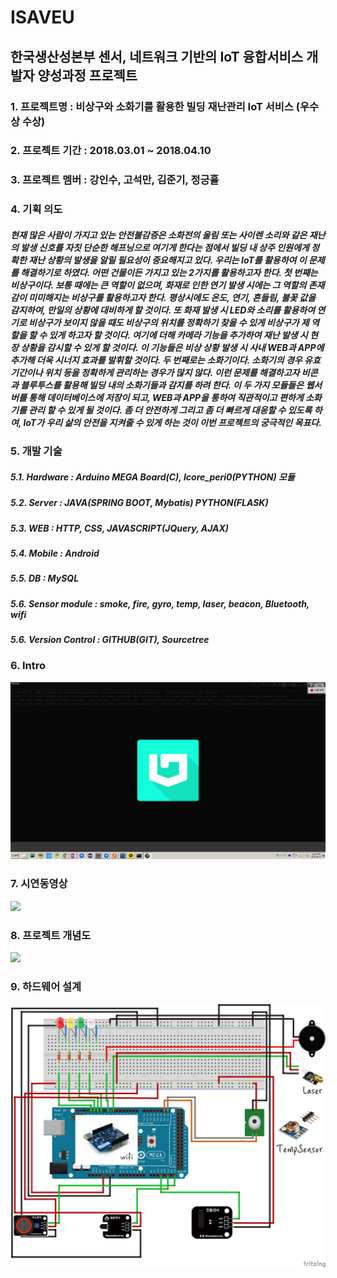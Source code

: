 # ISAVEU
## 한국생산성본부 센서, 네트워크 기반의 IoT 융합서비스 개발자 양성과정 프로젝트

### 1. 프로젝트명 : 비상구와 소화기를 활용한 빌딩 재난관리 IoT 서비스 (우수상 수상)

### 2. 프로젝트 기간 : 2018.03.01 ~ 2018.04.10

### 3. 프로젝트 멤버 : 강인수, 고석만, 김준기, 정긍휼

### 4. 기획 의도
##### 현재 많은 사람이 가지고 있는 안전불감증은 소화전의 울림 또는 사이렌 소리와 같은 재난의 발생 신호를 자칫 단순한 해프닝으로 여기게 한다는 점에서 빌딩 내 상주 인원에게 정확한 재난 상황의 발생을 알릴 필요성이 중요해지고 있다. 우리는 IoT를 활용하여 이 문제를 해결하기로 하였다. 어떤 건물이든 가지고 있는 2가지를 활용하고자 한다. 첫 번째는 비상구이다. 보통 때에는 큰 역할이 없으며, 화재로 인한 연기 발생 시에는 그 역할의 존재감이 미미해지는 비상구를 활용하고자 한다. 평상시에도 온도, 연기, 흔들림, 불꽃 값을 감지하여, 만일의 상황에 대비하게 할 것이다. 또 화재 발생 시 LED와 소리를 활용하여 연기로 비상구가 보이지 않을 때도 비상구의 위치를 정확하기 찾을 수 있게 비상구가 제 역할을 할 수 있게 하고자 할 것이다. 여기에 더해 카메라 기능을 추가하여 재난 발생 시 현장 상황을 감시할 수 있게 할 것이다. 이 기능들은 비상 상황 발생 시 사내 WEB과 APP에 추가해 더욱 시너지 효과를 발휘할 것이다. 두 번째로는 소화기이다. 소화기의 경우 유효기간이나 위치 등을 정확하게 관리하는 경우가 많지 않다. 이런 문제를 해결하고자 비콘과 블루투스를 활용해 빌딩 내의 소화기들과 감지를 하려 한다. 이 두 가지 모듈들은 웹서버를 통해 데이터베이스에 저장이 되고, WEB과 APP을 통하여 직관적이고 편하게 소화기를 관리 할 수 있게 될 것이다. 좀 더 안전하게 그리고 좀 더 빠르게 대응할 수 있도록 하여, IoT가 우리 삶의 안전을 지켜줄 수 있게 하는 것이 이번 프로젝트의 궁극적인 목표다.

### 5. 개발 기술
##### 5.1. Hardware : Arduino MEGA Board(C), Icore_peri0(PYTHON) 모듈
##### 5.2. Server : JAVA(SPRING BOOT, Mybatis) PYTHON(FLASK)
##### 5.3. WEB : HTTP, CSS, JAVASCRIPT(JQuery, AJAX)
##### 5.4. Mobile : Android 
##### 5.5. DB : MySQL
##### 5.6. Sensor module : smoke, fire, gyro, temp, laser, beacon, Bluetooth, wifi
##### 5.6. Version Control : GITHUB(GIT), Sourcetree

### 6. Intro
<p><img src="https://github.com/soulwawa/ISAVEU/blob/master/image/index.gif"></p>

### 7. 시연동영상
<a href="http://www.youtube.com/watch?v=tMLnRnyyZHg"><img src="http://img.youtube.com/vi/tMLnRnyyZHg/0.jpg" width="888" ></a>


### 8. 프로젝트 개념도
<p><img src="https://github.com/soulwawa/ISAVEU/blob/75b38aacc4de106bb06835449850f3ddb3fe837d/image/180306_%ED%94%84%EB%A1%9C%EC%A0%9D%ED%8A%B8_%EA%B0%9C%EB%85%90%EB%8F%84.PNG"></p>

### 9. 하드웨어 설계
<p><img src="https://github.com/soulwawa/ISAVEU/blob/75b38aacc4de106bb06835449850f3ddb3fe837d/image/%ED%95%98%EB%93%9C%EC%9B%A8%EC%96%B4%20%EC%84%A4%EA%B3%84%EB%8F%84.png"></p>